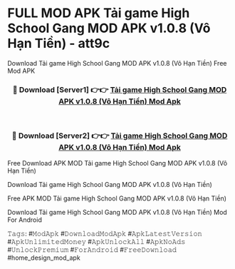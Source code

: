 # FULL MOD APK Tải game High School Gang MOD APK v1.0.8 (Vô Hạn Tiền) - att9c
Download Tải game High School Gang MOD APK v1.0.8 (Vô Hạn Tiền) Free Mod APK

<div align="center">
<h3>🔴 Download [Server1] 👉👉 <a href="https://apk-comot.site?title=Tải_game_High_School_Gang_MOD_APK_v1.0.8_(Vô_Hạn_Tiền)">Tải game High School Gang MOD APK v1.0.8 (Vô Hạn Tiền) Mod Apk</a></h3><br>

<h3>🔴 Download [Server2] 👉👉 <a href="https://apk-comot.site?title=Tải_game_High_School_Gang_MOD_APK_v1.0.8_(Vô_Hạn_Tiền)">Tải game High School Gang MOD APK v1.0.8 (Vô Hạn Tiền) Mod Apk</a></h3>
</div>


Free Download APK MOD Tải game High School Gang MOD APK v1.0.8 (Vô Hạn Tiền)

Download Tải game High School Gang MOD APK v1.0.8 (Vô Hạn Tiền) 

Free APK MOD Tải game High School Gang MOD APK v1.0.8 (Vô Hạn Tiền) 

Download Tải game High School Gang MOD APK v1.0.8 (Vô Hạn Tiền) Mod For Android

𝚃𝚊𝚐𝚜: #𝙼𝚘𝚍𝙰𝚙𝚔 #𝙳𝚘𝚠𝚗𝚕𝚘𝚊𝚍𝙼𝚘𝚍𝙰𝚙𝚔 #𝙰𝚙𝚔𝙻𝚊𝚝𝚎𝚜𝚝𝚅𝚎𝚛𝚜𝚒𝚘𝚗 #𝙰𝚙𝚔𝚄𝚗𝚕𝚒𝚖𝚒𝚝𝚎𝚍𝙼𝚘𝚗𝚎𝚢 #𝙰𝚙𝚔𝚄𝚗𝚕𝚘𝚌𝚔𝙰𝚕𝚕 #𝙰𝚙𝚔𝙽𝚘𝙰𝚍𝚜 #𝚄𝚗𝚕𝚘𝚌𝚔𝙿𝚛𝚎𝚖𝚒𝚞𝚖 #𝙵𝚘𝚛𝙰𝚗𝚍𝚛𝚘𝚒𝚍 #𝙵𝚛𝚎𝚎𝙳𝚘𝚠𝚗𝚕𝚘𝚊𝚍 #home_design_mod_apk